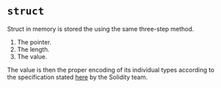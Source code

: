 # `struct`

Struct in memory is stored the using the same three-step method.

1. The pointer.
2. The length.
3. The value.

The value is then the proper encoding of its individual types according to the specification stated [here](https://docs.soliditylang.org/en/latest/abi-spec.html#) by the Solidity team.